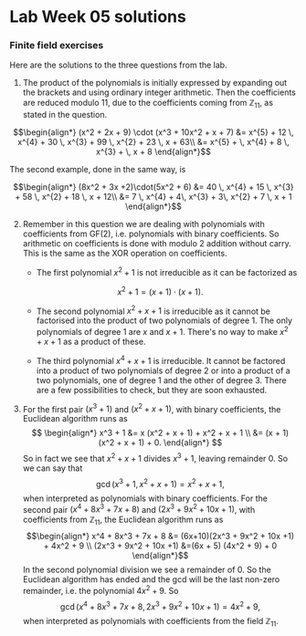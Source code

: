 # Lab Week 05 solutions

### Finite field exercises

Here are the solutions to the three questions from the lab. 

1. The product of the polynomials is initially expressed by expanding out the brackets and using ordinary integer arithmetic. Then the coefficients are reduced modulo 11, due to the coefficients coming from $\mathbb{Z}_{11}$, as stated in the question. 

$$\begin{align*}
(x^2 + 2x + 9) \cdot (x^3 + 10x^2 + x + 7) 
&= x^{5} + 12 \, x^{4} + 30 \, x^{3} + 99 \, x^{2} + 23 \, x + 63\\
&= x^{5} + \, x^{4} + 8 \, x^{3}  +  \, x + 8
\end{align*}$$

The second example, done in the same way, is 

$$\begin{align*}
(8x^2 + 3x +2)\cdot(5x^2 + 6)
&= 40 \, x^{4} + 15 \, x^{3} + 58 \, x^{2} + 18 \, x + 12\\
&= 7 \, x^{4} + 4\, x^{3} + 3\, x^{2} + 7 \, x + 1
\end{align*}$$

2. Remember in this question we are dealing with polynomials with coefficients from $\text{GF}(2)$, i.e. polynomials with binary coefficients. So arithmetic on coefficients is done with modulo 2 addition without carry. This is the same as the XOR operation on coefficients. 

    - The first polynomial $x^2 + 1$ is not irreducible as it can be factorized as 

    $$x^2 + 1 = (x+1) \cdot (x + 1).$$

    - The second polynomial $x^2 + x +1$ is irreducible as it cannot be factorised into the product of two polynomials of degree 1. The only polynomials of degree 1 are $x$ and $x+1$. There's no way to make $x^2 + x +1$ as a product of these.

    - The third polynomial $x^4 + x + 1$ is irreducible. It cannot be factored into a product of two polynomials of degree 2 or into a product of a two polynomials, one of degree 1 and the other of degree 3. There are a few possibilities to check, but they are soon exhausted. 

3. For the first pair $(x^3 +1)$ and $(x^2 + x +1)$, with binary coefficients, the Euclidean algorithm runs as 
$$ \begin{align*}
x^3 + 1 
&= x (x^2 + x + 1) + x^2 + x + 1 \\
&= (x + 1) (x^2 + x + 1) + 0.
\end{align*}
$$
So in fact we see that $x^2 + x + 1$ divides $x^3 + 1$, leaving remainder 0. So we can say that 
$$\gcd(x^3 +1,\, x^2 + x +1) = x^2 + x + 1,$$
when interpreted as polynomials with binary coefficients.
For the second pair $(x^4 + 8x^3 + 7x + 8)$ and $(2x^3 + 9x^2 + 10x +1)$, with coefficients from $\mathbb{Z}_{11}$, the Euclidean algorithm runs as
$$\begin{align*}
x^4 + 8x^3 + 7x + 8
&= (6x+10)(2x^3 + 9x^2 + 10x +1) + 4x^2 + 9 \\
(2x^3 + 9x^2 + 10x +1)
&=(6x + 5) (4x^2 + 9) + 0
\end{align*}$$
In the second polynomial division we see a remainder of $0$. So the Euclidean algorithm has ended and the gcd will be the last non-zero remainder, i.e. the polynomial $4x^2 + 9$. So
$$\gcd(x^4 + 8x^3 + 7x + 8, \, 2x^3 + 9x^2 + 10x +1)=4x^2 + 9,$$
when interpreted as polynomials with coefficients from the field $\mathbb{Z}_{11}$. 